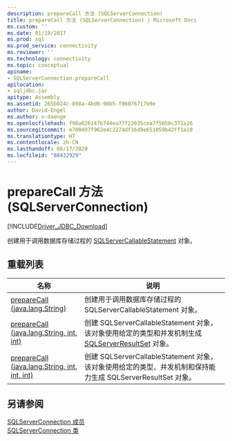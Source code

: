 ```yaml
---
description: prepareCall 方法 (SQLServerConnection)
title: prepareCall 方法 (SQLServerConnection) | Microsoft Docs
ms.custom: ''
ms.date: 01/19/2017
ms.prod: sql
ms.prod_service: connectivity
ms.reviewer: ''
ms.technology: connectivity
ms.topic: conceptual
apiname:
- SQLServerConnection.prepareCall
apilocation:
- sqljdbc.jar
apitype: Assembly
ms.assetid: 265b024c-898a-4bd0-98b5-f06076717b9e
author: David-Engel
ms.author: v-daenge
ms.openlocfilehash: f98a826147b744ea77f22035cea7f5658c371a26
ms.sourcegitcommit: e700497f962e4c2274df16d9e651059b42ff1a10
ms.translationtype: HT
ms.contentlocale: zh-CN
ms.lasthandoff: 08/17/2020
ms.locfileid: "88432929"
---
```

# <a name="preparecall-method-sqlserverconnection"></a>prepareCall 方法 (SQLServerConnection)
[!INCLUDE[Driver_JDBC_Download](../../../includes/driver_jdbc_download.md)]

  创建用于调用数据库存储过程的 [SQLServerCallableStatement](../../../connect/jdbc/reference/sqlservercallablestatement-class.md) 对象。  
  
## <a name="overload-list"></a>重载列表  
  
|名称|说明|  
|----------|-----------------|  
|[prepareCall (java.lang.String)](../../../connect/jdbc/reference/preparecall-method-java-lang-string.md)|创建用于调用数据库存储过程的 SQLServerCallableStatement 对象。|  
|[prepareCall (java.lang.String, int, int)](../../../connect/jdbc/reference/preparecall-method-java-lang-string-int-int.md)|创建 SQLServerCallableStatement 对象，该对象使用给定的类型和并发机制生成 [SQLServerResultSet](../../../connect/jdbc/reference/sqlserverresultset-class.md) 对象。|  
|[prepareCall (java.lang.String, int, int, int)](../../../connect/jdbc/reference/preparecall-method-java-lang-string-int-int-int.md)|创建 SQLServerCallableStatement 对象，该对象使用给定的类型、并发机制和保持能力生成 SQLServerResultSet 对象。|  
  
## <a name="see-also"></a>另请参阅  
 [SQLServerConnection 成员](../../../connect/jdbc/reference/sqlserverconnection-members.md)   
 [SQLServerConnection 类](../../../connect/jdbc/reference/sqlserverconnection-class.md)  
  
  
